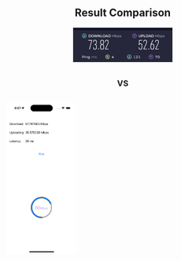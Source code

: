 <h2 align="center">Result Comparison</h2>

<div style="display: flex; flex-direction: column; align-items: center;">
  <img src="https://github.com/zainmalik7505/InternetSpeed/blob/4c5f5e8427fe74ed9059b882fc29c08a75bc2b96/AppImages/WebSS.png" 
       alt="Web App" width="40%" style="margin-bottom: 10px;" />
  
  <h3>VS</h3>

  <img src="https://github.com/zainmalik7505/InternetSpeed/blob/110f6090fb54478bd4b77c51c48a88ea46641c1b/AppImages/updatedAppSS.png" 
       alt="InternetSpeed App Demo" width="30%" />
</div>


